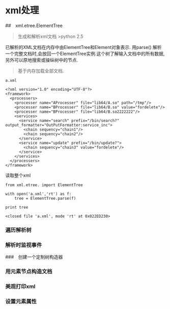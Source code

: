 # xml处理

##　xml.etree.ElementTree
> 生成和解析xml文档
>\>python 2.5

已解析的XML文档在内存中由ElementTree和Element对象表示.
用parse() 解析一个完整文档时,会放回一个ElementTree实例.这个树了解输入文档中的所有数据,另外可以原地搜索或操纵树中的节点.

> 基于内存加载全部文档.


`a.xml`
```
<?xml version="1.0" encoding="UTF-8"?>
<framework>
  <processers>
    <processer name="AProcesser" file="lib64/A.so" path="/tmp"/>
    <processer name="BProcesser" file="lib64/B.so" value="fordelete"/>
    <processer name="BProcesser" file="lib64/B.so2222222"/>
    <services>
      <service name="search" prefix="/bin/search?" output_formatter="OutPutFormatter:service_inc">
        <chain sequency="chain1"/>
        <chain sequency="chain2"/>
      </service>
      <service name="update" prefix="/bin/update?">
        <chain sequency="chain3" value="fordelete"/>
      </service>
    </services>
  </processers>
</framework>
```

读取整个xml
```
from xml.etree. import ElementTree

with open('a.xml','rt') as f:
    tree = ElementTree.parse(f)

print tree

```

```
<closed file 'a.xml', mode 'rt' at 0x022ED230>
```

### 遍历解析树



### 解析时监视事件


###　创建一个定制树构造器


###  用元素节点构造文档

### 美观打印xml

### 设置元素属性
